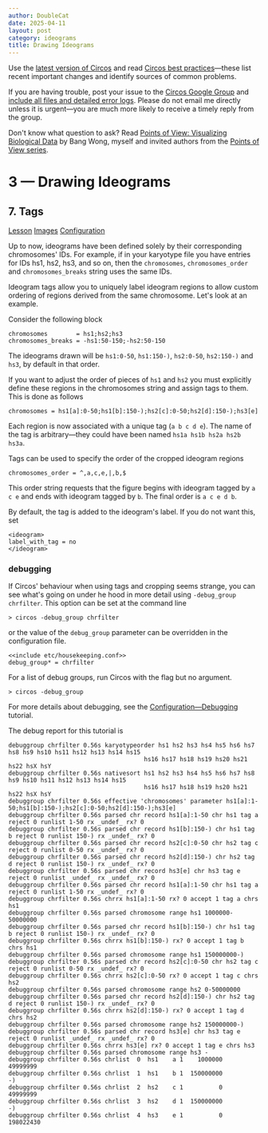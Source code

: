 ```yaml
---
author: DoubleCat
date: 2025-04-11
layout: post
category: ideograms
title: Drawing Ideograms
---
```


Use the [latest version of Circos](/software/download/circos/) and read
[Circos best
practices](/documentation/tutorials/reference/best_practices/)—these list
recent important changes and identify sources of common problems.

If you are having trouble, post your issue to the [Circos Google
Group](https://groups.google.com/group/circos-data-visualization) and [include
all files and detailed error logs](/support/support/). Please do not email me
directly unless it is urgent—you are much more likely to receive a timely
reply from the group.

Don't know what question to ask? Read [Points of View: Visualizing Biological
Data](https://www.nature.com/nmeth/journal/v9/n12/full/nmeth.2258.html) by
Bang Wong, myself and invited authors from the [Points of View
series](https://mk.bcgsc.ca/pointsofview).

# 3 — Drawing Ideograms

## 7\. Tags

[Lesson](/documentation/tutorials/ideograms/tags/lesson)
[Images](/documentation/tutorials/ideograms/tags/images)
[Configuration](/documentation/tutorials/ideograms/tags/configuration)

Up to now, ideograms have been defined solely by their corresponding
chromosomes' IDs. For example, if in your karyotype file you have entries for
IDs hs1, hs2, hs3, and so on, then the `chromosomes`, `chromosomes_order` and
`chromosomes_breaks` string uses the same IDs.

Ideogram tags allow you to uniquely label ideogram regions to allow custom
ordering of regions derived from the same chromosome. Let's look at an
example.

Consider the following block

    
    
    chromosomes        = hs1;hs2;hs3
    chromosomes_breaks = -hs1:50-150;-hs2:50-150
    

The ideograms drawn will be `hs1:0-50`, `hs1:150-)`, `hs2:0-50`, `hs2:150-)`
and `hs3`, by default in that order.

If you want to adjust the order of pieces of `hs1` and `hs2` you must
explicitly define these regions in the chromosomes string and assign tags to
them. This is done as follows

    
    
    chromosomes = hs1[a]:0-50;hs1[b]:150-);hs2[c]:0-50;hs2[d]:150-);hs3[e]
    

Each region is now associated with a unique tag (`a b c d e`). The name of the
tag is arbitrary—they could have been named `hs1a hs1b hs2a hs2b hs3a`.

Tags can be used to specify the order of the cropped ideogram regions

    
    
    chromosomes_order = ^,a,c,e,|,b,$
    

This order string requests that the figure begins with ideogram tagged by `a c
e` and ends with ideogram tagged by `b`. The final order is `a c e d b`.

By default, the tag is added to the ideogram's label. If you do not want this,
set

    
    
    <ideogram>
    label_with_tag = no
    </ideogram>
    

### debugging

If Circos' behaviour when using tags and cropping seems strange, you can see
what's going on under he hood in more detail using `-debug_group chrfilter`.
This option can be set at the command line

    
    
    > circos -debug_group chrfilter
    

or the value of the `debug_group` parameter can be overridden in the
configuration file.

    
    
    <<include etc/housekeeping.conf>>
    debug_group* = chrfilter
    

For a list of debug groups, run Circos with the flag but no argument.

    
    
    > circos -debug_group
    

For more details about debugging, see the
[Configuration—Debugging](//documentation/tutorials/configuration/debugging)
tutorial.

The debug report for this tutorial is

    
    
    debuggroup chrfilter 0.56s karyotypeorder hs1 hs2 hs3 hs4 hs5 hs6 hs7 hs8 hs9 hs10 hs11 hs12 hs13 hs14 hs15 
    	                                  hs16 hs17 hs18 hs19 hs20 hs21 hs22 hsX hsY
    debuggroup chrfilter 0.56s nativesort hs1 hs2 hs3 hs4 hs5 hs6 hs7 hs8 hs9 hs10 hs11 hs12 hs13 hs14 hs15 
                                          hs16 hs17 hs18 hs19 hs20 hs21 hs22 hsX hsY
    debuggroup chrfilter 0.56s effective 'chromosomes' parameter hs1[a]:1-50;hs1[b]:150-);hs2[c]:0-50;hs2[d]:150-);hs3[e]
    debuggroup chrfilter 0.56s parsed chr record hs1[a]:1-50 chr hs1 tag a reject 0 runlist 1-50 rx _undef_ rx? 0
    debuggroup chrfilter 0.56s parsed chr record hs1[b]:150-) chr hs1 tag b reject 0 runlist 150-) rx _undef_ rx? 0
    debuggroup chrfilter 0.56s parsed chr record hs2[c]:0-50 chr hs2 tag c reject 0 runlist 0-50 rx _undef_ rx? 0
    debuggroup chrfilter 0.56s parsed chr record hs2[d]:150-) chr hs2 tag d reject 0 runlist 150-) rx _undef_ rx? 0
    debuggroup chrfilter 0.56s parsed chr record hs3[e] chr hs3 tag e reject 0 runlist _undef_ rx _undef_ rx? 0
    debuggroup chrfilter 0.56s parsed chr record hs1[a]:1-50 chr hs1 tag a reject 0 runlist 1-50 rx _undef_ rx? 0
    debuggroup chrfilter 0.56s chrrx hs1[a]:1-50 rx? 0 accept 1 tag a chrs hs1
    debuggroup chrfilter 0.56s parsed chromosome range hs1 1000000-50000000
    debuggroup chrfilter 0.56s parsed chr record hs1[b]:150-) chr hs1 tag b reject 0 runlist 150-) rx _undef_ rx? 0
    debuggroup chrfilter 0.56s chrrx hs1[b]:150-) rx? 0 accept 1 tag b chrs hs1
    debuggroup chrfilter 0.56s parsed chromosome range hs1 150000000-)
    debuggroup chrfilter 0.56s parsed chr record hs2[c]:0-50 chr hs2 tag c reject 0 runlist 0-50 rx _undef_ rx? 0
    debuggroup chrfilter 0.56s chrrx hs2[c]:0-50 rx? 0 accept 1 tag c chrs hs2
    debuggroup chrfilter 0.56s parsed chromosome range hs2 0-50000000
    debuggroup chrfilter 0.56s parsed chr record hs2[d]:150-) chr hs2 tag d reject 0 runlist 150-) rx _undef_ rx? 0
    debuggroup chrfilter 0.56s chrrx hs2[d]:150-) rx? 0 accept 1 tag d chrs hs2
    debuggroup chrfilter 0.56s parsed chromosome range hs2 150000000-)
    debuggroup chrfilter 0.56s parsed chr record hs3[e] chr hs3 tag e reject 0 runlist _undef_ rx _undef_ rx? 0
    debuggroup chrfilter 0.56s chrrx hs3[e] rx? 0 accept 1 tag e chrs hs3
    debuggroup chrfilter 0.56s parsed chromosome range hs3 -
    debuggroup chrfilter 0.56s chrlist  0  hs1    a 1    1000000   49999999
    debuggroup chrfilter 0.56s chrlist  1  hs1    b 1  150000000         -)
    debuggroup chrfilter 0.56s chrlist  2  hs2    c 1          0   49999999
    debuggroup chrfilter 0.56s chrlist  3  hs2    d 1  150000000         -)
    debuggroup chrfilter 0.56s chrlist  4  hs3    e 1          0  198022430
    


